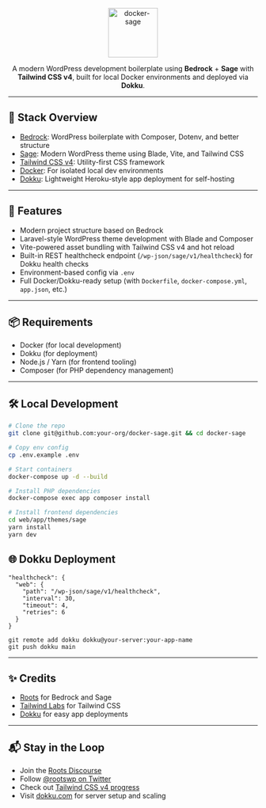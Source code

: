 <p align="center">
  <img alt="docker-sage" src="https://cdn.roots.io/app/uploads/logo-bedrock.svg" height="100">
</p>

<p align="center">
  A modern WordPress development boilerplate using <strong>Bedrock</strong> + <strong>Sage</strong> with <strong>Tailwind CSS v4</strong>, built for local Docker environments and deployed via <strong>Dokku</strong>.
</p>

---

## 🚀 Stack Overview

- [Bedrock](https://roots.io/bedrock/): WordPress boilerplate with Composer, Dotenv, and better structure
- [Sage](https://roots.io/sage/): Modern WordPress theme using Blade, Vite, and Tailwind CSS
- [Tailwind CSS v4](https://tailwindcss.com): Utility-first CSS framework
- [Docker](https://www.docker.com): For isolated local dev environments
- [Dokku](https://dokku.com): Lightweight Heroku-style app deployment for self-hosting

---

## 📁 Features

- Modern project structure based on Bedrock
- Laravel-style WordPress theme development with Blade and Composer
- Vite-powered asset bundling with Tailwind CSS v4 and hot reload
- Built-in REST healthcheck endpoint (`/wp-json/sage/v1/healthcheck`) for Dokku health checks
- Environment-based config via `.env`
- Full Docker/Dokku-ready setup (with `Dockerfile`, `docker-compose.yml`, `app.json`, etc.)

---

## 📦 Requirements

- Docker (for local development)
- Dokku (for deployment)
- Node.js / Yarn (for frontend tooling)
- Composer (for PHP dependency management)

---

## 🛠 Local Development

```bash
# Clone the repo
git clone git@github.com:your-org/docker-sage.git && cd docker-sage

# Copy env config
cp .env.example .env

# Start containers
docker-compose up -d --build

# Install PHP dependencies
docker-compose exec app composer install

# Install frontend dependencies
cd web/app/themes/sage
yarn install
yarn dev
```

## 🌐 Dokku Deployment

```
"healthcheck": {
  "web": {
    "path": "/wp-json/sage/v1/healthcheck",
    "interval": 30,
    "timeout": 4,
    "retries": 6
  }
}
```

```
git remote add dokku dokku@your-server:your-app-name
git push dokku main
```

---

## ✨ Credits

- [Roots](https://roots.io) for Bedrock and Sage  
- [Tailwind Labs](https://tailwindcss.com) for Tailwind CSS  
- [Dokku](https://dokku.com) for easy app deployments

---

## 📬 Stay in the Loop

- Join the [Roots Discourse](https://discourse.roots.io/)
- Follow [@rootswp on Twitter](https://twitter.com/rootswp)
- Check out [Tailwind CSS v4 progress](https://github.com/tailwindlabs/tailwindcss/releases)
- Visit [dokku.com](https://dokku.com) for server setup and scaling
